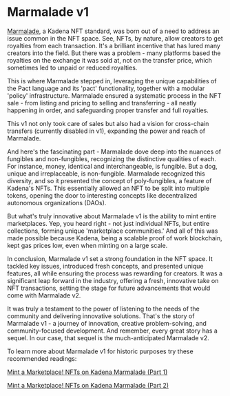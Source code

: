 # Marmalade v1

[Marmalade](https://marmalade.art/), a Kadena NFT standard, was born out of a need to address an issue common in the NFT space. See, NFTs, by nature, allow creators to get royalties from each transaction. It's a brilliant incentive that has lured many creators into the field. But there was a problem - many platforms based the royalties on the exchange it was sold at, not on the transfer price, which sometimes led to unpaid or reduced royalties.
  
This is where Marmalade stepped in, leveraging the unique capabilities of the Pact language and its 'pact' functionality, together with a modular 'policy' infrastructure. Marmalade ensured a systematic process in the NFT sale - from listing and pricing to selling and transferring - all neatly happening in order, and safeguarding proper transfer and full royalties.

This v1 not only took care of sales but also had a vision for cross-chain transfers (currently disabled in v1), expanding the power and reach of Marmalade.
  
And here's the fascinating part - Marmalade dove deep into the nuances of fungibles and non-fungibles, recognizing the distinctive qualities of each. For instance, money, identical and interchangeable, is fungible. But a dog, unique and irreplaceable, is non-fungible. Marmalade recognized this diversity, and so it presented the concept of poly-fungibles, a feature of Kadena's NFTs. This essentially allowed an NFT to be split into multiple tokens, opening the door to interesting concepts like decentralized autonomous organizations (DAOs).
 
But what's truly innovative about Marmalade v1 is the ability to mint entire marketplaces. Yep, you heard right - not just individual NFTs, but entire collections, forming unique 'marketplace communities.' And all of this was made possible because Kadena, being a scalable proof of work blockchain, kept gas prices low, even when minting on a large scale.
  
In conclusion, Marmalade v1 set a strong foundation in the NFT space. It tackled key issues, introduced fresh concepts, and presented unique features, all while ensuring the process was rewarding for creators. It was a significant leap forward in the industry, offering a fresh, innovative take on NFT transactions, setting the stage for future advancements that would come with Marmalade v2.
 
It was truly a testament to the power of listening to the needs of the community and delivering innovative solutions. That's the story of Marmalade v1 - a journey of innovation, creative problem-solving, and community-focused development. And remember, every great story has a sequel. In our case, that sequel is the much-anticipated Marmalade v2.
 
To learn more about Marmalade v1 for historic purposes try these recommended readings:

[Mint a Marketplace! NFTs on Kadena Marmalade (Part 1)](https://medium.com/kadena-io/mint-a-marketplace-nfts-on-kadena-marmalade-part-1-2262cbfa5296)

[Mint a Marketplace! NFTs on Kadena Marmalade (Part 2)](https://medium.com/kadena-io/mint-a-marketplace-nfts-on-kadena-marmalade-part-2-f1477a4cf736)
